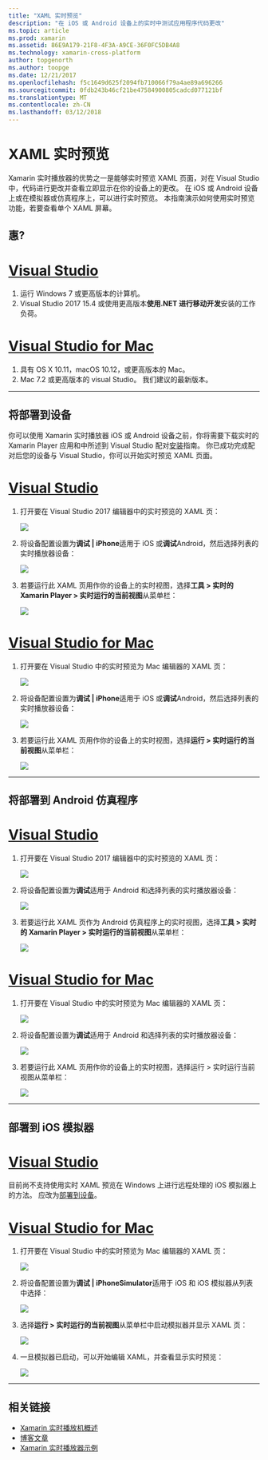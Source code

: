 ```yaml
---
title: "XAML 实时预览"
description: "在 iOS 或 Android 设备上的实时中测试应用程序代码更改"
ms.topic: article
ms.prod: xamarin
ms.assetid: 86E9A179-21F8-4F3A-A9CE-36F0FC5DB4A8
ms.technology: xamarin-cross-platform
author: topgenorth
ms.author: toopge
ms.date: 12/21/2017
ms.openlocfilehash: f5c1649d625f2094fb710066f79a4ae89a696266
ms.sourcegitcommit: 0fdb243b46cf21be47584900805cadcd077121bf
ms.translationtype: MT
ms.contentlocale: zh-CN
ms.lasthandoff: 03/12/2018
---
```

# <a name="xaml-live-previewing"></a>XAML 实时预览

Xamarin 实时播放器的优势之一是能够实时预览 XAML 页面，对在 Visual Studio 中，代码进行更改并查看立即显示在你的设备上的更改。 在 iOS 或 Android 设备上或在模拟器或仿真程序上，可以进行实时预览。 本指南演示如何使用实时预览功能，若要查看单个 XAML 屏幕。

## <a name="requirements"></a>惠?

# <a name="visual-studiotabvswin"></a>[Visual Studio](#tab/vswin)

1. 运行 Windows 7 或更高版本的计算机。
2. Visual Studio 2017 15.4 或使用更高版本**使用.NET 进行移动开发**安装的工作负荷。

# <a name="visual-studio-for-mactabvsmac"></a>[Visual Studio for Mac](#tab/vsmac)

1. 具有 OS X 10.11，macOS 10.12，或更高版本的 Mac。
2. Mac 7.2 或更高版本的 visual Studio。 我们建议的最新版本。

-----



<a name="deploydevice" />

## <a name="deploying-to-device"></a>将部署到设备

你可以使用 Xamarin 实时播放器 iOS 或 Android 设备之前，你将需要下载实时的 Xamarin Player 应用和中所述到 Visual Studio 配对[安装](~/tools/live-player/install.md)指南。 你已成功完成配对后您的设备与 Visual Studio，你可以开始实时预览 XAML 页面。 

# <a name="visual-studiotabvswin"></a>[Visual Studio](#tab/vswin)

1. 打开要在 Visual Studio 2017 编辑器中的实时预览的 XAML 页：

    ![](live-view-images/vs-image1.png)

2. 将设备配置设置为**调试 | iPhone**适用于 iOS 或**调试**Android，然后选择列表的实时播放器设备：

    ![](live-view-images/vs-image2.png)

3. 若要运行此 XAML 页用作你的设备上的实时视图，选择**工具 > 实时的 Xamarin Player > 实时运行的当前视图**从菜单栏：

    ![](live-view-images/vs-image3.png)

# <a name="visual-studio-for-mactabvsmac"></a>[Visual Studio for Mac](#tab/vsmac)

1. 打开要在 Visual Studio 中的实时预览为 Mac 编辑器的 XAML 页：

    ![](live-view-images/image1.png)

2. 将设备配置设置为**调试 | iPhone**适用于 iOS 或**调试**Android，然后选择列表的实时播放器设备：

    ![](live-view-images/image2.png)

3. 若要运行此 XAML 页用作你的设备上的实时视图，选择**运行 > 实时运行的当前视图**从菜单栏：

    ![](live-view-images/image3.png)

-----








## <a name="deploying-to-android-emulator"></a>将部署到 Android 仿真程序

# <a name="visual-studiotabvswin"></a>[Visual Studio](#tab/vswin)

1. 打开要在 Visual Studio 2017 编辑器中的实时预览的 XAML 页：

    ![](live-view-images/vs-image1.png)

2. 将设备配置设置为**调试**适用于 Android 和选择列表的实时播放器设备：

    ![](live-view-images/vs-image4.png)

3. 若要运行此 XAML 页作为 Android 仿真程序上的实时视图，选择**工具 > 实时的 Xamarin Player > 实时运行的当前视图**从菜单栏：

    ![](live-view-images/vs-image3.png)

# <a name="visual-studio-for-mactabvsmac"></a>[Visual Studio for Mac](#tab/vsmac)

1. 打开要在 Visual Studio 中的实时预览为 Mac 编辑器的 XAML 页：

    ![](live-view-images/image7.png)

2. 将设备配置设置为**调试**适用于 Android 和选择列表的实时播放器设备：

    ![](live-view-images/image6.png)

3. 若要运行此 XAML 页用作你的设备上的实时视图，选择运行 > 实时运行当前视图从菜单栏：

    ![](live-view-images/image3.png)

-----





## <a name="deploying-to-ios-simulator"></a>部署到 iOS 模拟器

# <a name="visual-studiotabvswin"></a>[Visual Studio](#tab/vswin)

目前尚不支持使用实时 XAML 预览在 Windows 上进行远程处理的 iOS 模拟器上的方法。 应改为[部署到设备](#deploydevice)。

# <a name="visual-studio-for-mactabvsmac"></a>[Visual Studio for Mac](#tab/vsmac)

1. 打开要在 Visual Studio 中的实时预览为 Mac 编辑器的 XAML 页：

    ![](live-view-images/image1.png)

2. 将设备配置设置为**调试 | iPhoneSimulator**适用于 iOS 和 iOS 模拟器从列表中选择：

    ![](live-view-images/image2.png)

3. 选择**运行 > 实时运行的当前视图**从菜单栏中启动模拟器并显示 XAML 页：

    ![](live-view-images/image4.png)

4. 一旦模拟器已启动，可以开始编辑 XAML，并查看显示实时预览：

    ![](live-view-images/image5.png)  

-----








## <a name="related-links"></a>相关链接

- [Xamarin 实时播放机概述](https://xamarin.com/live)
- [博客文章](https://blog.xamarin.com/live-player/)
- [Xamarin 实时播放器示例](~/tools/livehttps://developer.xamarin.com/samples.md)
